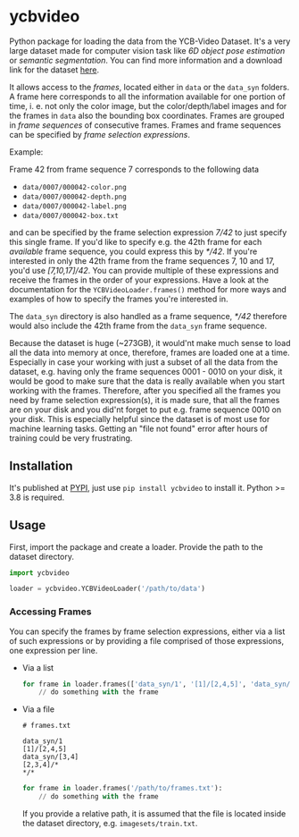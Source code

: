 # ycbvideo

Python package for loading the data from the YCB-Video Dataset.
It's a very large dataset made for computer vision task like *6D object pose estimation* or
*semantic segmentation*.
You can find more information and a download link for the dataset
[here](https://rse-lab.cs.washington.edu/projects/posecnn/).

It allows access to the *frames*, located either in `data` or the `data_syn` folders. A frame
here corresponds to all the information available for one portion of time, i. e. not only the color
image, but the color/depth/label images and for the frames in `data` also the bounding box coordinates.
Frames are grouped in *frame sequences* of consecutive frames.
Frames and frame sequences can be specified by *frame selection expressions*.

Example:

Frame 42 from frame sequence 7 corresponds to the following data

* `data/0007/000042-color.png`
* `data/0007/000042-depth.png`
* `data/0007/000042-label.png`
* `data/0007/000042-box.txt`

and can be specified by the frame selection expression *7/42* to just specify this single frame.
If you'd like to specify e.g. the 42th frame for each *available* frame sequence, you could express
this by *\*/42*. If you're interested in only the 42th frame from the frame sequences 7, 10 and 17,
you'd use *[7,10,17]/42*. You can provide multiple of these expressions and receive the frames in
the order of your expressions. Have a look at the documentation for the `YCBVideoLoader.frames()`
method for more ways and examples of how to specify the frames you're interested in.

The `data_syn` directory is also handled as a frame sequence, *\*/42* therefore would also include
the 42th frame from the `data_syn` frame sequence.

Because the dataset is huge (~273GB), it would'nt make much sense to load all the data into memory
at once, therefore, frames are loaded one at a time. Especially in case your working with just a
subset of all the data from the dataset, e.g. having only the frame sequences 0001 - 0010 on your
disk, it would be good to make sure that the data is really available when you start working with the
frames. Therefore, after you specified all the frames you need by frame selection expression(s),
it is made sure, that all the frames are on your disk and you did'nt forget to put e.g. frame
sequence 0010 on your disk. This is especially helpful since the dataset is of most use for machine
learning tasks. Getting an "file not found" error after hours of training could be very frustrating.

## Installation

It's published at [PYPI](https://pypi.org/project/ycbvideo/), just use `pip install ycbvideo` to
install it. Python >= 3.8 is required.

## Usage

First, import the package and create a loader. Provide the path to the dataset directory.

```python
import ycbvideo

loader = ycbvideo.YCBVideoLoader('/path/to/data')
```

### Accessing Frames

You can specify the frames by frame selection expressions, either via a list of such expressions
or by providing a file comprised of those expressions, one expression per line.

* Via a list

  ```python
  for frame in loader.frames(['data_syn/1', '[1]/[2,4,5]', 'data_syn/[3,4]', '[2,3,4]/*', '*/*'):
      // do something with the frame
  ```
* Via a file

  ```
  # frames.txt

  data_syn/1
  [1]/[2,4,5]
  data_syn/[3,4]
  [2,3,4]/*
  */*
  ```

  ```python
  for frame in loader.frames('/path/to/frames.txt'):
      // do something with the frame
  ```

  If you provide a relative path, it is assumed that the file is located inside the dataset directory,
  e.g. `imagesets/train.txt`.
